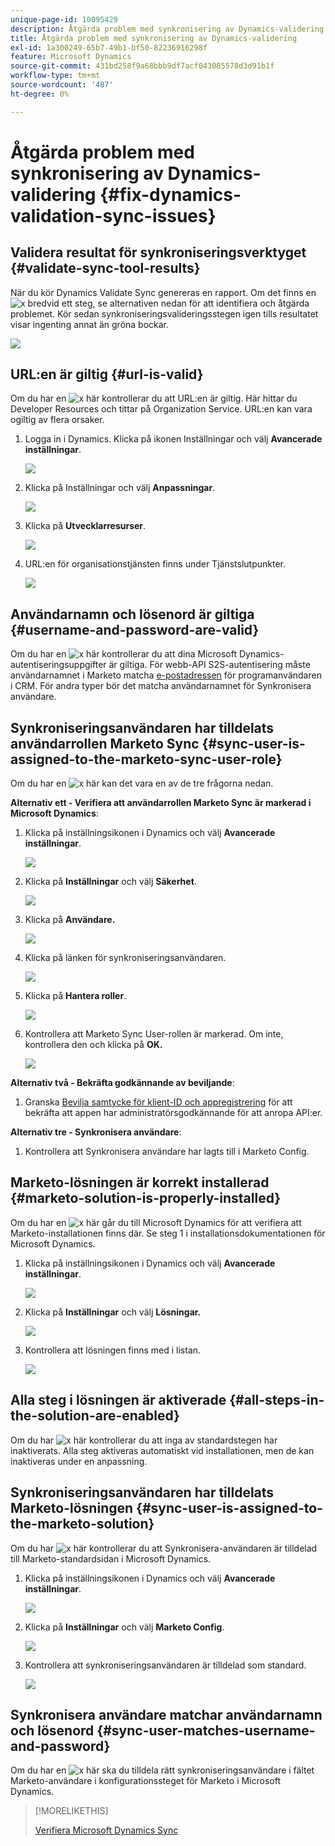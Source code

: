 ```yaml
---
unique-page-id: 10095429
description: Åtgärda problem med synkronisering av Dynamics-validering - Marketo Docs - produktdokumentation
title: Åtgärda problem med synkronisering av Dynamics-validering
exl-id: 1a300249-65b7-49b1-bf50-82236916298f
feature: Microsoft Dynamics
source-git-commit: 431bd258f9a68bbb9df7acf043085578d3d91b1f
workflow-type: tm+mt
source-wordcount: '487'
ht-degree: 0%

---
```


# Åtgärda problem med synkronisering av Dynamics-validering {#fix-dynamics-validation-sync-issues}

## Validera resultat för synkroniseringsverktyget {#validate-sync-tool-results}

När du kör Dynamics Validate Sync genereras en rapport. Om det finns en ![x](assets/delete.png) bredvid ett steg, se alternativen nedan för att identifiera och åtgärda problemet. Kör sedan synkroniseringsvalideringsstegen igen tills resultatet visar ingenting annat än gröna bockar.

![](assets/image2015-9-22-15-3a58-3a12.png)

## URL:en är giltig {#url-is-valid}

Om du har en ![x](assets/delete.png) här kontrollerar du att URL:en är giltig. Här hittar du Developer Resources och tittar på Organization Service. URL:en kan vara ogiltig av flera orsaker.

1. Logga in i Dynamics. Klicka på ikonen Inställningar och välj **Avancerade inställningar**.

   ![](assets/one.png)

1. Klicka på Inställningar och välj **Anpassningar**.

   ![](assets/two.png)

1. Klicka på **Utvecklarresurser**.

   ![](assets/three.png)

1. URL:en för organisationstjänsten finns under Tjänstslutpunkter.

   ![](assets/four.png)

## Användarnamn och lösenord är giltiga {#username-and-password-are-valid}

Om du har en ![x](assets/delete.png) här kontrollerar du att dina Microsoft Dynamics-autentiseringsuppgifter är giltiga. För webb-API S2S-autentisering måste användarnamnet i Marketo matcha [e-postadressen](https://docs.microsoft.com/en-us/power-platform/admin/manage-application-users#view-or-edit-the-details-of-an-application-user) för programanvändaren i CRM. För andra typer bör det matcha användarnamnet för Synkronisera användare.

## Synkroniseringsanvändaren har tilldelats användarrollen Marketo Sync {#sync-user-is-assigned-to-the-marketo-sync-user-role}

Om du har en ![x](assets/delete.png) här kan det vara en av de tre frågorna nedan.

**Alternativ ett - Verifiera att användarrollen Marketo Sync är markerad i Microsoft Dynamics**:

1. Klicka på inställningsikonen i Dynamics och välj **Avancerade inställningar**.

   ![](assets/one.png)

1. Klicka på **Inställningar** och välj **Säkerhet**.

   ![](assets/six.png)

1. Klicka på **Användare.**

   ![](assets/image2015-9-24-9-3a47-3a25.png)

1. Klicka på länken för synkroniseringsanvändaren.

   ![](assets/seven.png)

1. Klicka på **Hantera roller**.

   ![](assets/eight.png)

1. Kontrollera att Marketo Sync User-rollen är markerad. Om inte, kontrollera den och klicka på **OK.**

   ![](assets/image2015-9-24-9-3a59-3a21.png)

**Alternativ två - Bekräfta godkännande av beviljande**:

1. Granska [Bevilja samtycke för klient-ID och appregistrering](/help/marketo/product-docs/crm-sync/microsoft-dynamics-sync/sync-setup/grant-consent-for-client-id-and-app-registration.md) för att bekräfta att appen har administratörsgodkännande för att anropa API:er.

**Alternativ tre - Synkronisera användare**:

1. Kontrollera att Synkronisera användare har lagts till i Marketo Config.

## Marketo-lösningen är korrekt installerad {#marketo-solution-is-properly-installed}

Om du har en ![x](assets/delete.png) här går du till Microsoft Dynamics för att verifiera att Marketo-installationen finns där. Se steg 1 i installationsdokumentationen för Microsoft Dynamics.

1. Klicka på inställningsikonen i Dynamics och välj **Avancerade inställningar**.

   ![](assets/one.png)

1. Klicka på **Inställningar** och välj **Lösningar.**

   ![](assets/eleven.png)

1. Kontrollera att lösningen finns med i listan.

   ![](assets/twelve.png)

## Alla steg i lösningen är aktiverade {#all-steps-in-the-solution-are-enabled}

Om du har ![x](assets/delete.png) här kontrollerar du att inga av standardstegen har inaktiverats. Alla steg aktiveras automatiskt vid installationen, men de kan inaktiveras under en anpassning.

## Synkroniseringsanvändaren har tilldelats Marketo-lösningen {#sync-user-is-assigned-to-the-marketo-solution}

Om du har ![x](assets/delete.png) här kontrollerar du att Synkronisera-användaren är tilldelad till Marketo-standardsidan i Microsoft Dynamics.

1. Klicka på inställningsikonen i Dynamics och välj **Avancerade inställningar**.

   ![](assets/one.png)

1. Klicka på **Inställningar** och välj **Marketo Config**.

   ![](assets/thirteen.png)

1. Kontrollera att synkroniseringsanvändaren är tilldelad som standard.

   ![](assets/fourteen.png)

## Synkronisera användare matchar användarnamn och lösenord {#sync-user-matches-username-and-password}

Om du har en ![x](assets/delete.png) här ska du tilldela rätt synkroniseringsanvändare i fältet Marketo-användare i konfigurationssteget för Marketo i Microsoft Dynamics.

>[!MORELIKETHIS]
>
>[Verifiera Microsoft Dynamics Sync](/help/marketo/product-docs/crm-sync/microsoft-dynamics-sync/sync-setup/validate-microsoft-dynamics-sync.md)
